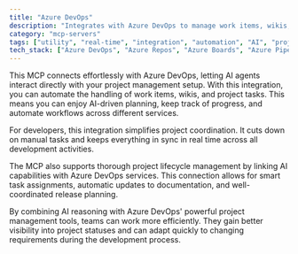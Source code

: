 ```yaml
---
title: "Azure DevOps"
description: "Integrates with Azure DevOps to manage work items, wikis, and project tasks, enabling AI-driven project management and automation."
category: "mcp-servers"
tags: ["utility", "real-time", "integration", "automation", "AI", "project management"]
tech_stack: ["Azure DevOps", "Azure Repos", "Azure Boards", "Azure Pipelines", "Azure Artifacts", "AI agents"]
---
```


This MCP connects effortlessly with Azure DevOps, letting AI agents interact directly with your project management setup. With this integration, you can automate the handling of work items, wikis, and project tasks. This means you can enjoy AI-driven planning, keep track of progress, and automate workflows across different services.

For developers, this integration simplifies project coordination. It cuts down on manual tasks and keeps everything in sync in real time across all development activities.

The MCP also supports thorough project lifecycle management by linking AI capabilities with Azure DevOps services. This connection allows for smart task assignments, automatic updates to documentation, and well-coordinated release planning.

By combining AI reasoning with Azure DevOps' powerful project management tools, teams can work more efficiently. They gain better visibility into project statuses and can adapt quickly to changing requirements during the development process.